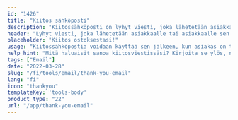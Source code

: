 ```yaml
---
id: "1426"
title: "Kiitos sähköposti"
description: "Kiitossähköposti on lyhyt viesti, joka lähetetään asiakkaalle tai asiakkaalle sen jälkeen, kun hän on tehnyt ostoksen, allekirjoittanut sopimuksen tai suorittanut jonkin muun toimen. Kiitossähköpostin tarkoituksena on osoittaa arvostusta liiketoimintaa kohtaan ja rakentaa hyvää tahtoa ja suhdetta."
header: "Lyhyt viesti, joka lähetetään asiakkaalle tai asiakkaalle sen jälkeen, kun hän on suorittanut toiminnon."
placeholder: "Kiitos ostoksestasi!"
usage: "Kiitossähköpostia voidaan käyttää sen jälkeen, kun asiakas on tehnyt ostoksen, allekirjoittanut sopimuksen tai suorittanut jonkin muun toimenpiteen."
help_hint: "Mitä haluaisit sanoa kiitosviestissäsi? Kirjoita se ylös, niin autamme sinua luomaan tyylikkään sähköpostiviestin."
tags: ["Email"]
date: "2022-03-28"
slug: "/fi/tools/email/thank-you-email"
lang: "fi"
icon: "thankyou"
templateKey: 'tools-body'
product_type: "22"
url: "/app/thank-you-email"
---
```

